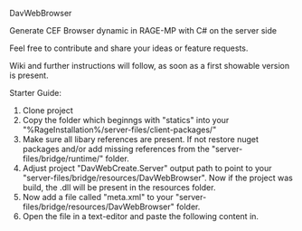 DavWebBrowser

Generate CEF Browser dynamic in RAGE-MP with C# on the server side

Feel free to contribute and share your ideas or feature requests.

Wiki and further instructions will follow, as soon as a first showable version is present.


Starter Guide:
1. Clone project
2. Copy the folder which beginngs with "statics" into your "%RageInstallation%/server-files/client-packages/"
3. Make sure all libary references are present. If not restore nuget packages and/or add missing references from the "server-files/bridge/runtime/" folder.
4. Adjust project "DavWebCreate.Server" output path to point to your  "server-files/bridge/resources/DavWebBrowser". Now if the project was build, the .dll will be present in the resources folder.
5. Now add a file called "meta.xml" to your "server-files/bridge/resources/DavWebBrowser" folder.
6. Open the file in a text-editor and paste the following content in.

<?xml version="1.0" encoding="utf-8"?>
<meta>
  <info name = "DavWebCreator" author="Davidowiz" type="gamemode"/>
  
  <!-- Gamemode library -->
  <script src = "netcoreapp2.2/DavWebCreator.Server.dll" />

  <settings>
    <!-- Server Configuration -->
    <setting name="PAGE_TITLE" value="DavWebCreator"/>
  
    <!-- Stylesheet Configuration-->
    <setting name = "THEME" value="default"/>
  </settings>
</meta>

7. This is hopefully everything in order to contribute.

Notes:
Html template is splitted in a 3x3 Grid to set the content elements to the desired positions.
Width and height of the html is too adjustable.
Themes will be implemented later for the browser and for the browser elements. (elements will overwrite browser or container style rules)

The main goal is to improve the development process and give the possibility to change every element of a browser in real time with almost 0 afford. (Compared to creating HTML,CSS,Javascript.... files, the logic behind and the actual connection to your backend).

*** MIT license ***

Best regards, David

